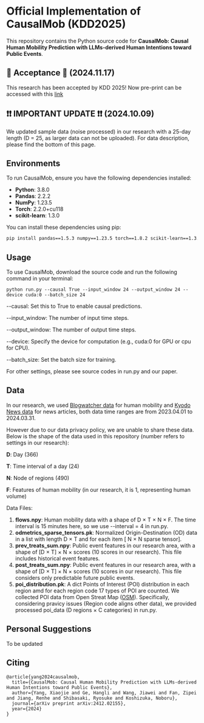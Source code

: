 # Official Implementation of CausalMob (KDD2025)

This repository contains the Python source code for **CausalMob: Causal Human Mobility Prediction with LLMs-derived Human Intentions toward Public Events**.

## 🎉 Acceptance 🎉 (2024.11.17)
This research has been accepted by KDD 2025! Now pre-print can be accessed with this [link](https://arxiv.org/abs/2412.02155)

## ❗❗ IMPORTANT UPDATE ❗❗ (2024.10.09)
We updated sample data (noise processed) in our research with a 25-day length (D = 25, as larger data can not be uploaded). For data description, please find the bottom of this page.

## Environments

To run CausalMob, ensure you have the following dependencies installed:

- **Python**: 3.8.0 
- **Pandas**: 2.2.2
- **NumPy**: 1.23.5
- **Torch**: 2.2.0+cu118
- **scikit-learn**: 1.3.0

You can install these dependencies using pip:

```sh
pip install pandas==1.5.3 numpy==1.23.5 torch==1.8.2 scikit-learn==1.3.0
```


## Usage

To use CausalMob, download the source code and run the following command in your terminal:

```
python run.py --causal True --input_window 24 --output_window 24 --device cuda:0 --batch_size 24
```

--causal: Set this to True to enable causal predictions.

--input_window: The number of input time steps.

--output_window: The number of output time steps.

--device: Specify the device for computation (e.g., cuda:0 for GPU or cpu for CPU).

--batch_size: Set the batch size for training.

For other settings, please see source codes in run.py and our paper.

## Data

In our research, we used [Blogwatcher data](https://www.blogwatcher.co.jp/) for human mobility and [Kyodo News data](https://english.kyodonews.net/) for news articles, both data time ranges are from 2023.04.01 to 2024.03.31.

However due to our data privacy policy, we are unable to share these data. Below is the shape of the data used in this repository (number refers to settings in our research):

**D**: Day (366)

**T**: Time interval of a day (24)

**N**: Node of regions (490)

**F**: Features of human mobility (in our research, it is 1, representing human volume)

Data Files:

1. **flows.npy**: Human mobility data with a shape of D × T × N × F. The time interval is 15 minutes here, so we use --interval = 4 in run.py.
2. **odmetrics_sparse_tensors.pk**: Normalized Origin-Destination (OD) data in a list with length D × T and for each item [ N × N sparse tensor].
3. **prev_treats_sum.npy**: Public event features in our research area, with a shape of [D × T] × N × scores (10 scores in our research). This file includes historical event features.
4. **post_treats_sum.npy**: Public event features in our research area, with a shape of [D × T] × N × scores (10 scores in our research). This file considers only predictable future public events.
5. **poi_distribution.pk**: A dict Points of Interest (POI) distribution in each region amd for each region code 17 types of POI are counted. We collected POI data from Open Streat Map ([OSM](https://www.openstreetmap.org/)). Specifically, considering pravicy issues (Region code aligns other data), we provided processed poi_data (D regions × C categories) in run.py.

## Personal Suggestions
To be updated

## Citing
```
@article{yang2024causalmob,
  title={CausalMob: Causal Human Mobility Prediction with LLMs-derived Human Intentions toward Public Events},
  author={Yang, Xiaojie and Ge, Hangli and Wang, Jiawei and Fan, Zipei and Jiang, Renhe and Shibasaki, Ryosuke and Koshizuka, Noboru},
  journal={arXiv preprint arXiv:2412.02155},
  year={2024}
}
```

